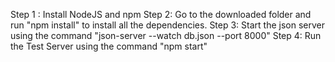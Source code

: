 Step 1 : Install NodeJS and npm
Step 2: Go to the downloaded folder and run "npm install" to install all the dependencies.
Step 3: Start the json server using the command "json-server --watch db.json --port 8000"
Step 4: Run the Test Server using the command "npm start"
